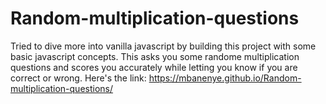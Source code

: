 # Random-multiplication-questions
Tried to dive more into vanilla javascript by building this project with some basic javascript concepts.
This asks you some randome multiplication questions and scores you accurately while letting you know if you are correct or wrong.
 Here's the link: https://mbanenye.github.io/Random-multiplication-questions/
